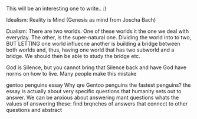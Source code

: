 This will be an interesting one to write.. :)

Idealism: Reality is Mind (Genesis as mind from Joscha Bach)

Dualism: There are two worlds. One of these worlds it the one we deal with everyday. The other, is the super-natural one.
Dividing the world into to two, BUT LETTING one world influecne another is building a bridge between both worlds and, thus, having one world that has two subworld and a bridge.
We should then be able to study the bridge etc.

God is Silence, but you cannot bring that Silence back and have God have norms on how to live. Many people make this mistake

gentoo penguins essay 
Why qre Gentoo penguins the fastest penguins?
the essay is actually about very specific questions that
humanity sets out to answer. We can be anxious about answering mant questions
whats the values of answering these: find brqnches of 
answers that connect to other questions and abstract
